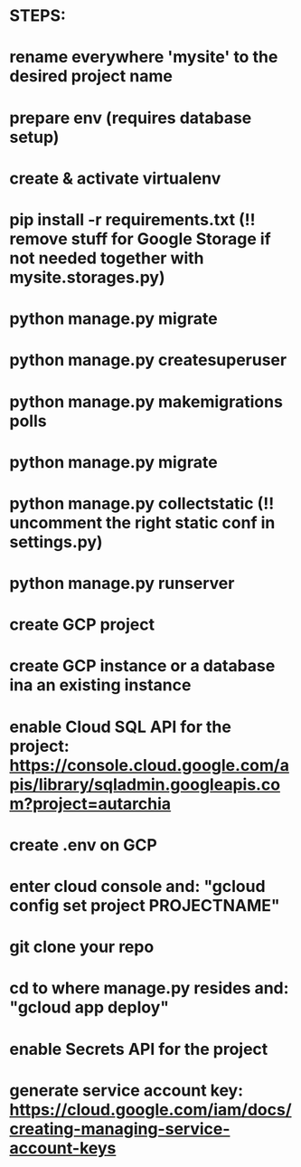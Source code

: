 # STEPS:
# rename everywhere 'mysite' to the desired project name
# prepare env (requires database setup)
# create & activate virtualenv
# pip install -r requirements.txt (!! remove stuff for Google Storage if not needed together with mysite.storages.py)

# python manage.py migrate
# python manage.py createsuperuser
# python manage.py makemigrations polls
# python manage.py migrate
# python manage.py collectstatic (!! uncomment the right static conf in settings.py)
# python manage.py runserver

# create GCP project

# create GCP instance or a database ina an existing instance
# enable Cloud SQL API for the project: https://console.cloud.google.com/apis/library/sqladmin.googleapis.com?project=autarchia

# create .env on GCP
# enter cloud console and: "gcloud config set project PROJECTNAME"
# git clone your repo
# cd to where manage.py resides and: "gcloud app deploy"

# enable Secrets API for the project
# generate service account key: https://cloud.google.com/iam/docs/creating-managing-service-account-keys

